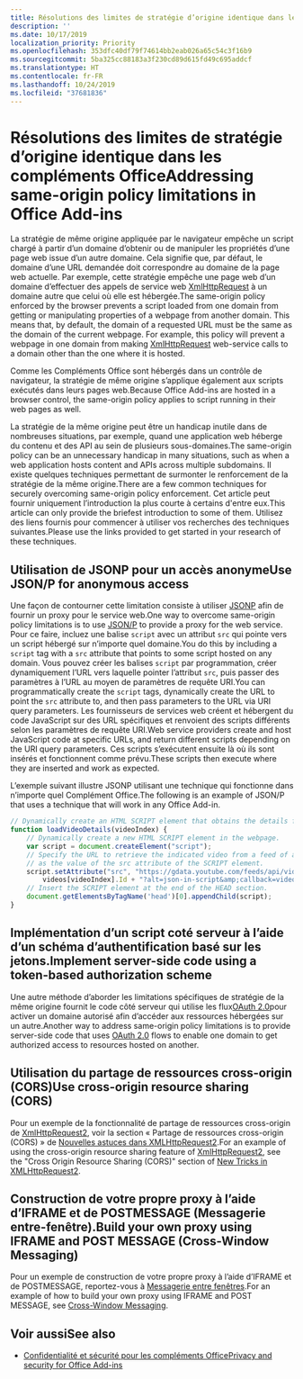 ```yaml
---
title: Résolutions des limites de stratégie d’origine identique dans les compléments Office
description: ''
ms.date: 10/17/2019
localization_priority: Priority
ms.openlocfilehash: 353dfc40df79f74614bb2eab026a65c54c3f16b9
ms.sourcegitcommit: 5ba325cc88183a3f230cd89d615fd49c695addcf
ms.translationtype: HT
ms.contentlocale: fr-FR
ms.lasthandoff: 10/24/2019
ms.locfileid: "37681836"
---
```

# <a name="addressing-same-origin-policy-limitations-in-office-add-ins"></a><span data-ttu-id="05d6d-102">Résolutions des limites de stratégie d’origine identique dans les compléments Office</span><span class="sxs-lookup"><span data-stu-id="05d6d-102">Addressing same-origin policy limitations in Office Add-ins</span></span>

<span data-ttu-id="05d6d-p101">La stratégie de même origine appliquée par le navigateur empêche un script chargé à partir d’un domaine d’obtenir ou de manipuler les propriétés d’une page web issue d’un autre domaine. Cela signifie que, par défaut, le domaine d’une URL demandée doit correspondre au domaine de la page web actuelle. Par exemple, cette stratégie empêche une page web d’un domaine d’effectuer des appels de service web [XmlHttpRequest](https://www.w3.org/TR/XMLHttpRequest/) à un domaine autre que celui où elle est hébergée.</span><span class="sxs-lookup"><span data-stu-id="05d6d-p101">The same-origin policy enforced by the browser prevents a script loaded from one domain from getting or manipulating properties of a webpage from another domain. This means that, by default, the domain of a requested URL must be the same as the domain of the current webpage. For example, this policy will prevent a webpage in one domain from making [XmlHttpRequest](https://www.w3.org/TR/XMLHttpRequest/) web-service calls to a domain other than the one where it is hosted.</span></span>

<span data-ttu-id="05d6d-106">Comme les Compléments Office sont hébergés dans un contrôle de navigateur, la stratégie de même origine s’applique également aux scripts exécutés dans leurs pages web.</span><span class="sxs-lookup"><span data-stu-id="05d6d-106">Because Office Add-ins are hosted in a browser control, the same-origin policy applies to script running in their web pages as well.</span></span>

<span data-ttu-id="05d6d-107">La stratégie de la même origine peut être un handicap inutile dans de nombreuses situations, par exemple, quand une application web héberge du contenu et des API au sein de plusieurs sous-domaines.</span><span class="sxs-lookup"><span data-stu-id="05d6d-107">The same-origin policy can be an unnecessary handicap in many situations, such as when a web application hosts content and APIs across multiple subdomains.</span></span> <span data-ttu-id="05d6d-108">Il existe quelques techniques permettant de surmonter le renforcement de la stratégie de la même origine.</span><span class="sxs-lookup"><span data-stu-id="05d6d-108">There are a few common techniques for securely overcoming same-origin policy enforcement.</span></span> <span data-ttu-id="05d6d-109">Cet article peut fournir uniquement l’introduction la plus courte à certains d'entre eux.</span><span class="sxs-lookup"><span data-stu-id="05d6d-109">This article can only provide the briefest introduction to some of them.</span></span> <span data-ttu-id="05d6d-110">Utilisez des liens fournis pour commencer à utiliser vos recherches des techniques suivantes.</span><span class="sxs-lookup"><span data-stu-id="05d6d-110">Please use the links provided to get started in your research of these techniques.</span></span>

## <a name="use-jsonp-for-anonymous-access"></a><span data-ttu-id="05d6d-111">Utilisation de JSONP pour un accès anonyme</span><span class="sxs-lookup"><span data-stu-id="05d6d-111">Use JSON/P for anonymous access</span></span>

<span data-ttu-id="05d6d-112">Une façon de contourner cette limitation consiste à utiliser [JSONP](https://www.w3schools.com/js/js_json_jsonp.asp) afin de fournir un proxy pour le service web.</span><span class="sxs-lookup"><span data-stu-id="05d6d-112">One way to overcome same-origin policy limitations is to use [JSON/P](https://www.w3schools.com/js/js_json_jsonp.asp) to provide a proxy for the web service.</span></span> <span data-ttu-id="05d6d-113">Pour ce faire, incluez une balise `script` avec un attribut `src` qui pointe vers un script hébergé sur n’importe quel domaine.</span><span class="sxs-lookup"><span data-stu-id="05d6d-113">You do this by including a `script` tag with a `src` attribute that points to some script hosted on any domain.</span></span> <span data-ttu-id="05d6d-114">Vous pouvez créer les balises `script` par programmation, créer dynamiquement l’URL vers laquelle pointer l’attribut `src`, puis passer des paramètres à l’URL au moyen de paramètres de requête URI.</span><span class="sxs-lookup"><span data-stu-id="05d6d-114">You can programmatically create the `script` tags, dynamically create the URL to point the `src` attribute to, and then pass parameters to the URL via URI query parameters.</span></span> <span data-ttu-id="05d6d-115">Les fournisseurs de services web créent et hébergent du code JavaScript sur des URL spécifiques et renvoient des scripts différents selon les paramètres de requête URI.</span><span class="sxs-lookup"><span data-stu-id="05d6d-115">Web service providers create and host JavaScript code at specific URLs, and return different scripts depending on the URI query parameters.</span></span> <span data-ttu-id="05d6d-116">Ces scripts s’exécutent ensuite là où ils sont insérés et fonctionnent comme prévu.</span><span class="sxs-lookup"><span data-stu-id="05d6d-116">These scripts then execute where they are inserted and work as expected.</span></span>

<span data-ttu-id="05d6d-117">L’exemple suivant illustre JSONP utilisant une technique qui fonctionne dans n’importe quel Complément Office.</span><span class="sxs-lookup"><span data-stu-id="05d6d-117">The following is an example of JSON/P that uses a technique that will work in any Office Add-in.</span></span>

```js
// Dynamically create an HTML SCRIPT element that obtains the details for the specified video.
function loadVideoDetails(videoIndex) {
    // Dynamically create a new HTML SCRIPT element in the webpage.
    var script = document.createElement("script");
    // Specify the URL to retrieve the indicated video from a feed of a current list of videos,
    // as the value of the src attribute of the SCRIPT element. 
    script.setAttribute("src", "https://gdata.youtube.com/feeds/api/videos/" + 
        videos[videoIndex].Id + "?alt=json-in-script&amp;callback=videoDetailsLoaded");
    // Insert the SCRIPT element at the end of the HEAD section.
    document.getElementsByTagName('head')[0].appendChild(script);
}

```


## <a name="implement-server-side-code-using-a-token-based-authorization-scheme"></a><span data-ttu-id="05d6d-118">Implémentation d’un script coté serveur à l’aide d’un schéma d’authentification basé sur les jetons.</span><span class="sxs-lookup"><span data-stu-id="05d6d-118">Implement server-side code using a token-based authorization scheme</span></span>

<span data-ttu-id="05d6d-119">Une autre méthode d’aborder les limitations spécifiques de stratégie de la même origine fournit le code côté serveur qui utilise les flux[OAuth 2.0](https://oauth.net/2/)pour activer un domaine autorisé afin d’accéder aux ressources hébergées sur un autre.</span><span class="sxs-lookup"><span data-stu-id="05d6d-119">Another way to address same-origin policy limitations is to provide server-side code that uses [OAuth 2.0](https://oauth.net/2/) flows to enable one domain to get authorized access to resources hosted on another.</span></span> 


## <a name="use-cross-origin-resource-sharing-cors"></a><span data-ttu-id="05d6d-120">Utilisation du partage de ressources cross-origin (CORS)</span><span class="sxs-lookup"><span data-stu-id="05d6d-120">Use cross-origin resource sharing (CORS)</span></span>


<span data-ttu-id="05d6d-121">Pour un exemple de la fonctionnalité de partage de ressources cross-origin de [XmlHttpRequest2](https://dvcs.w3.org/hg/xhr/raw-file/tip/Overview.html), voir la section « Partage de ressources cross-origin (CORS) » de [Nouvelles astuces dans XMLHttpRequest2](https://www.html5rocks.com/en/tutorials/file/xhr2/).</span><span class="sxs-lookup"><span data-stu-id="05d6d-121">For an example of using the cross-origin resource sharing feature of [XmlHttpRequest2](https://dvcs.w3.org/hg/xhr/raw-file/tip/Overview.html), see the "Cross Origin Resource Sharing (CORS)" section of [New Tricks in XMLHttpRequest2](https://www.html5rocks.com/en/tutorials/file/xhr2/).</span></span>


## <a name="build-your-own-proxy-using-iframe-and-post-message-cross-window-messaging"></a><span data-ttu-id="05d6d-122">Construction de votre propre proxy à l’aide d’IFRAME et de POSTMESSAGE (Messagerie entre-fenêtre).</span><span class="sxs-lookup"><span data-stu-id="05d6d-122">Build your own proxy using IFRAME and POST MESSAGE (Cross-Window Messaging)</span></span>


<span data-ttu-id="05d6d-123">Pour un exemple de construction de votre propre proxy à l’aide d’IFRAME et de POSTMESSAGE, reportez-vous à [Messagerie entre fenêtres](http://ejohn.org/blog/cross-window-messaging/).</span><span class="sxs-lookup"><span data-stu-id="05d6d-123">For an example of how to build your own proxy using IFRAME and POST MESSAGE, see [Cross-Window Messaging](http://ejohn.org/blog/cross-window-messaging/).</span></span>


## <a name="see-also"></a><span data-ttu-id="05d6d-124">Voir aussi</span><span class="sxs-lookup"><span data-stu-id="05d6d-124">See also</span></span>

- [<span data-ttu-id="05d6d-125">Confidentialité et sécurité pour les compléments Office</span><span class="sxs-lookup"><span data-stu-id="05d6d-125">Privacy and security for Office Add-ins</span></span>](../concepts/privacy-and-security.md)
    
